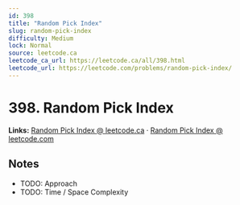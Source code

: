 ```yaml
--- 
id: 398
title: "Random Pick Index"
slug: random-pick-index
difficulty: Medium
lock: Normal
source: leetcode.ca
leetcode_ca_url: https://leetcode.ca/all/398.html
leetcode_url: https://leetcode.com/problems/random-pick-index/
---
```


# 398. Random Pick Index

**Links:** [Random Pick Index @ leetcode.ca](https://leetcode.ca/all/398.html) · [Random Pick Index @ leetcode.com](https://leetcode.com/problems/random-pick-index/)

## Notes
- TODO: Approach
- TODO: Time / Space Complexity
